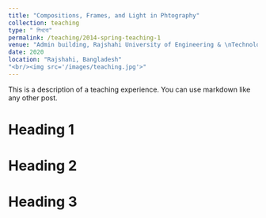 ```yaml
---
title: "Compositions, Frames, and Light in Phtography"
collection: teaching
type: " লিখবো"
permalink: /teaching/2014-spring-teaching-1
venue: "Admin building, Rajshahi University of Engineering & \nTechnology "
date: 2020
location: "Rajshahi, Bangladesh"
"<br/><img src='/images/teaching.jpg'>"
---
```


This is a description of a teaching experience. You can use markdown like any other post.

Heading 1
======

Heading 2
======

Heading 3
======